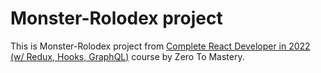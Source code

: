 # Monster-Rolodex project

This is Monster-Rolodex project from [Complete React Developer in 2022 (w/ Redux, Hooks, GraphQL)](https://www.udemy.com/course/complete-react-developer-zero-to-mastery/) course by Zero To Mastery.
